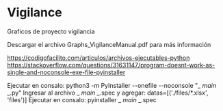 # Vigilance

Graficos de proyecto vigilancia 

Descargar el archivo Graphs_VigilanceManual.pdf para más información

https://codigofacilito.com/articulos/archivos-ejecutables-python
https://stackoverflow.com/questions/31631147/program-doesnt-work-as-single-and-noconsole-exe-file-pyinstaller

Ejecutar en consalo: python3 -m PyInstaller --onefile --noconsole "_ _main_ _.py"
Ingresar al archivo _ _main_ _.spec  y agregar: datas=[('./files/*.xlsx', 'files')]
Ejecutar en consalo: pyinstaller _ _main_ _.spec 

